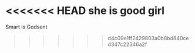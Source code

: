 <<<<<<< HEAD
she is good girl
=======
Smart is Godsent
>>>>>>> d4c09e1ff2429803a0b8bd840ced347c22346a2f
